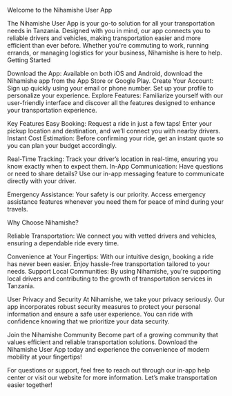 Welcome to the Nihamishe User App

The Nihamishe User App is your go-to solution for all your transportation needs in Tanzania. Designed with you in mind, our app connects you to reliable drivers and vehicles, making transportation easier and more efficient than ever before. Whether you're commuting to work, running errands, or managing logistics for your business, Nihamishe is here to help.
Getting Started

Download the App: Available on both iOS and Android, download the Nihamishe app from the App Store or Google Play.
Create Your Account: Sign up quickly using your email or phone number. Set up your profile to personalize your experience.
Explore Features: Familiarize yourself with our user-friendly interface and discover all the features designed to enhance your transportation experience.

Key Features
Easy Booking: Request a ride in just a few taps! Enter your pickup location and destination, and we’ll connect you with nearby drivers.
Instant Cost Estimation: Before confirming your ride, get an instant quote so you can plan your budget accordingly.

Real-Time Tracking: Track your driver’s location in real-time, ensuring you know exactly when to expect them.
In-App Communication: Have questions or need to share details? Use our in-app messaging feature to communicate directly with your driver.

Emergency Assistance: Your safety is our priority. Access emergency assistance features whenever you need them for peace of mind during your travels.

Why Choose Nihamishe?

Reliable Transportation: We connect you with vetted drivers and vehicles, ensuring a dependable ride every time.

Convenience at Your Fingertips: With our intuitive design, booking a ride has never been easier. Enjoy hassle-free transportation tailored to your needs.
Support Local Communities: By using Nihamishe, you're supporting local drivers and contributing to the growth of transportation services in Tanzania.

User Privacy and Security
At Nihamishe, we take your privacy seriously. Our app incorporates robust security measures to protect your personal information and ensure a safe user experience. You can ride with confidence knowing that we prioritize your data security.

Join the Nihamishe Community
Become part of a growing community that values efficient and reliable transportation solutions. Download the Nihamishe User App today and experience the convenience of modern mobility at your fingertips!

For questions or support, feel free to reach out through our in-app help center or visit our website for more information. Let’s make transportation easier together!

